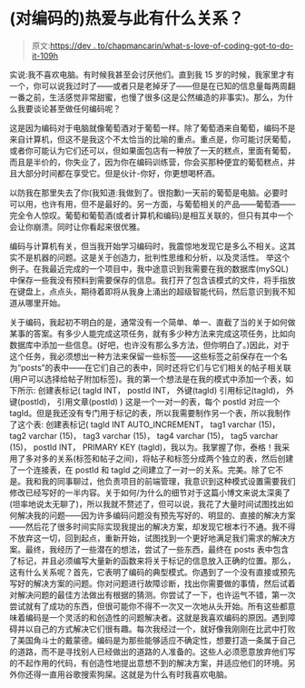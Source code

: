 # (对编码的)热爱与此有什么关系？

> 原文:[https://dev . to/chapmancarin/what-s-love-of-coding-got-to-do-it-109h](https://dev.to/chapmancarin/what-s-love-of-coding-got-to-do-with-it-1o9h)

实说:我不喜欢电脑。有时候我甚至会讨厌他们。直到我 15 岁的时候，我家里才有一个，你可以说我过时了——或者只是老掉牙了——但是在已知的信息量每两周翻一番之前，生活感觉非常甜蜜，也慢了很多(这是公然编造的非事实)。那么，为什么我要谈论甚至做任何编码呢？

这是因为编码对于电脑就像葡萄酒对于葡萄一样。除了葡萄酒来自葡萄，编码不是来自计算机，但这不是我这个不太恰当的比喻的重点。重点是，你可能讨厌葡萄，或者你可能认为它们还可以，但如果面包店有一种放了一天的糕点，里面有葡萄，而且是半价的，你失业了，因为你在编码训练营，你会买那种便宜的葡萄糕点，并且大部分时间都在享受它。但是伙计-你好，你更想喝杯酒。

以防我在那里失去了你(我知道:我做到了。很抱歉)一天前的葡萄是电脑。必要时可以用，也许有用，但不是最好的。另一方面，与葡萄相关的产品——葡萄酒——完全令人惊叹。葡萄和葡萄酒(或者计算机和编码)是相互关联的，但只有其中一个会让你崩溃。同时让你看起来很优雅。

编码与计算机有关，但当我开始学习编码时，我震惊地发现它是多么不相关。这其实不是机器的问题。这是关于创造力，批判性思维和分析，以及灵活性。
举这个例子。在我最近完成的一个项目中，我中途意识到我需要在我的数据库(mySQL)中保存一些我没有预料到需要保存的信息。我打开了包含该模式的文件，将手指放在键盘上，点点头，期待着即将从我身上涌出的超级智能代码，然后意识到我不知道从哪里开始。

关于编码，我起初不明白的是，通常没有一个简单、单一、直截了当的关于如何做某事的答案。有多少人能完成这项任务，就有多少种方法来完成这项任务，比如向数据库中添加一些信息。(好吧，也许没有那么多方法，但你明白了。)因此，对于这个任务，我必须想出一种方法来保留一些标签——这些标签之前保存在一个名为“posts”的表中——在它们自己的表中，同时还将它们与它们相关的帖子相关联(用户可以选择给帖子附加标签)。我的第一个想法是在我的模式中添加一个表，如下所示:
创建表标记(
tagId INT，
postId INT，
外键(tagId)
引用标记(tagId)，
外键(postId)，
引用文章(postId)
)
这是一个一对一的表，每个 postId 对应一个 tagId。但是我还没有专门用于标记的表，所以我需要制作另一个表，所以我制作了这个表:
创建表标记(
tagId INT AUTO_INCREMENT，
tag1 varchar (15)，
tag2 varchar (15)，
tag3 varchar (15)，
tag4 varchar (15)，
tag5 varchar (15)，
postId INT，
PRIMARY KEY (tagId)，我以为。我掌握了你，泰格！我采用了多对多的关系(标签和帖子之间)，将帖子和标签分成两个独立的表，然后创建了一个连接表，在 postId 和 tagId 之间建立了一对一的关系。完美。除了它不是。我和我的同事聊过，他负责项目的前端管理，我意识到这种模式设置需要我们修改已经写好的一半内容。关于如何/为什么的细节对于这篇小博文来说太深奥了(坦率地说太无聊了)，所以我就不赘述了，但可以说，我花了大量时间试图找出如何解决我的问题——因为许多编码问题没有预先写好的、明显的、直接的解决方案——然后花了很多时间实际实现我提出的解决方案，却发现它根本行不通。我不得不放弃这一切，回到起点，重新开始，试图找到一个更好地满足我们需求的解决方案。最终，我经历了一些潜在的想法，尝试了一些东西，最终在 posts 表中包含了标记，并且必须编写大量新的函数来将关于标记的信息放入正确的位置。那么，这有什么关系呢？首先，它表明了编码的典型模式。你遇到了一个没有直接或预先写好的解决方案的问题。你对问题进行故障诊断，找出你需要做的事情，然后试着对解决问题的最佳方法做出有根据的猜测。你尝试了一下，也许运气不错，第一次尝试就有了成功的东西，但很可能你不得不一次又一次地从头开始。所有这些都意味着编码是一个灵活的和创造性的问题解决者。这就是我喜欢编码的原因。遇到障碍并以自己的方式解决它们很有趣。每次我经过一个，就好像我刚刚在比武中打败了美国角斗士的戴蒙德。编码是为那些能够适应不确定性，想要打造一条属于自己的道路，而不是寻找别人已经做出的道路的人准备的。这些人必须愿意放弃他们写的不起作用的代码，有创造性地提出意想不到的解决方案，并适应他们的环境。另外你还得一直用谷歌搜索狗屎。这就是为什么有时我喜欢电脑。